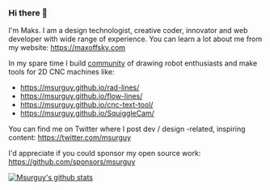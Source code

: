 ### Hi there 👋

I'm Maks. I am a design technologist, creative coder, innovator and web developer with wide range of experience. You can learn a lot about me from my website: https://maxoffsky.com

In my spare time I build [community](https://drawingbots.net) of drawing robot enthusiasts and make tools for 2D CNC machines like:

- https://msurguy.github.io/rad-lines/
- https://msurguy.github.io/flow-lines/
- https://msurguy.github.io/cnc-text-tool/
- https://msurguy.github.io/SquiggleCam/

You can find me on Twitter where I post dev / design -related, inspiring content: https://twitter.com/msurguy

I'd appreciate if you could sponsor my open source work: 
https://github.com/sponsors/msurguy

[![Msurguy's github stats](https://github-readme-stats.vercel.app/api?username=msurguy&show_icons=true)](https://github.com/msurguy)

<!--
**msurguy/msurguy** is a ✨ _special_ ✨ repository because its `README.md` (this file) appears on your GitHub profile.

Here are some ideas to get you started:

- 🔭 I’m currently working on ...
- 🌱 I’m currently learning ...
- 👯 I’m looking to collaborate on ...
- 🤔 I’m looking for help with ...
- 💬 Ask me about ...
- 📫 How to reach me: ...
- 😄 Pronouns: ...
- ⚡ Fun fact: ...
-->
